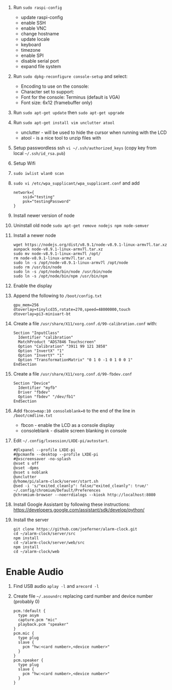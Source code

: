 1. Run `sudo raspi-config`
    * update raspi-config
    * enable SSH
    * enable VNC
    * change hostname
    * update locale
    * keyboard
    * timezone
    * enable SPI
    * disable serial port
    * expand file system

1. Run `sudo dpkg-reconfigure console-setup` and select:

    * Encoding to use on the console: <UTF-8>
    * Character set to support: <Guess optimal character set>
    * Font for the console: Terminus (default is VGA)
    * Font size: 6x12 (framebuffer only)

1. Run `sudo apt-get update` then `sudo apt-get upgrade`

1. Run `sudo apt-get install vim unclutter atool`
    * unclutter - will be used to hide the cursor when running with the LCD
    * atool - is a nice tool to unzip files with

1. Setup passwordless ssh `vi ~/.ssh/authorized_keys` (copy key from local `~/.ssh/id_rsa.pub`)

1. Setup Wifi
  1. `sudo iwlist wlan0 scan`
  1. `sudo vi /etc/wpa_supplicant/wpa_supplicant.conf` and add
  
         network={
             ssid="testing"
             psk="testingPassword"
         }

1. Install newer version of node
  1. Uninstall old node `sudo apt-get remove nodejs npm node-semver`

  1. Install a newer node

         wget https://nodejs.org/dist/v8.9.1/node-v8.9.1-linux-armv7l.tar.xz
         aunpack node-v8.9.1-linux-armv7l.tar.xz
         sudo mv node-v8.9.1-linux-armv7l /opt/
         rm node-v8.9.1-linux-armv7l.tar.xz
         sudo ln -s /opt/node-v8.9.1-linux-armv7l /opt/node
         sudo rm /usr/bin/node
         sudo ln -s /opt/node/bin/node /usr/bin/node
         sudo ln -s /opt/node/bin/npm /usr/bin/npm
  
1. Enable the display
  1. Append the following to `/boot/config.txt`
  
         gpu_mem=256
         dtoverlay=tinylcd35,rotate=270,speed=48000000,touch
         dtoverlay=pi3-miniuart-bt
  
  1. Create a file `/usr/share/X11/xorg.conf.d/99-calibration.conf` with:
  
         Section "InputClass"
           Identifier "calibration"
           MatchProduct "ADS7846 Touchscreen"
           Option "Calibration" "3911 99 121 3858"
           Option "InvertX" "1"
           Option "InvertY" "1"
           Option "TransformationMatrix" "0 1 0 -1 0 1 0 0 1"
         EndSection
        
  1. Create a file `/usr/share/X11/xorg.conf.d/99-fbdev.conf`
  
         Section "Device"  
           Identifier "myfb"
           Driver "fbdev"
           Option "fbdev" "/dev/fb1"
         EndSection

1. Add `fbcon=map:10 consoleblank=0` to the end of the line in `/boot/cmdline.txt`
   * fbcon - enable the LCD as a console display
   * consoleblank - disable screen blanking in console

1. Edit `~/.config/lxsession/LXDE-pi/autostart`.

       #@lxpanel --profile LXDE-pi
       #@pcmanfm --desktop --profile LXDE-pi
       #@xscreensaver -no-splash
       @xset s off
       @xset -dpms
       @xset s noblank
       @unclutter
       @/home/pi/alarm-clock/server/start.sh
       @sed -i 's/"exited_cleanly": false/"exited_cleanly": true/' ~/.config/chromium/Default/Preferences
       @chromium-browser --noerrdialogs --kiosk http://localhost:8080

1. Install Google Assistant by following these instructions: https://developers.google.com/assistant/sdk/develop/python/

1. Install the server

       git clone https://github.com/joeferner/alarm-clock.git
       cd ~/alarm-clock/server/src
       npm install
       cd ~/alarm-clock/server/web/src
       npm install
       cd ~/alarm-clock/web

# Enable Audio

1. Find USB audio `aplay -l` and `arecord -l`
1. Create file `~/.asoundrc` replacing card number and device number (probably 0)

       pcm.!default {
         type asym
         capture.pcm "mic"
         playback.pcm "speaker"
       }
       pcm.mic {
         type plug
         slave {
           pcm "hw:<card number>,<device number>"
         }
       }
       pcm.speaker {
         type plug
         slave {
           pcm "hw:<card number>,<device number>"
         }
       }
